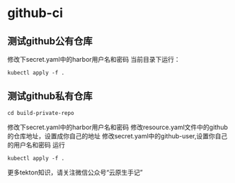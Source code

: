 # github-ci
## 测试github公有仓库
修改下secret.yaml中的harbor用户名和密码
当前目录下运行：
```
kubectl apply -f .
```
## 测试github私有仓库
```
cd build-private-repo
```
修改下secret.yaml中的harbor用户名和密码
修改resource.yaml文件中的github的仓库地址，设置成你自己的地址
修改secret.yaml中的github-user,设置你自己的用户名和密码
运行
```
kubectl apply -f .
```
更多tekton知识，请关注微信公众号“云原生手记”
